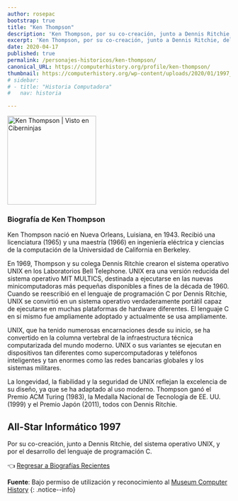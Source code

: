 ```yaml
---
author: rosepac
bootstrap: true
title: "Ken Thompson"
description: 'Ken Thompson, por su co-creación, junto a Dennis Ritchie, del sistema operativo UNIX, y por el desarrollo del lenguaje de programación C.'
excerpt: 'Ken Thompson, por su co-creación, junto a Dennis Ritchie, del sistema operativo UNIX, y por el desarrollo del lenguaje de programación C.'
date: 2020-04-17
published: true
permalink: /personajes-historicos/ken-thompson/
canonical_URL: https://computerhistory.org/profile/ken-thompson/
thumbnail: https://computerhistory.org/wp-content/uploads/2020/01/1997_ken_thompson-e1580707711292.jpg
# sidebar:
# - title: "Historia Computadora"
#   nav: historia

---
```


<img src="https://computerhistory.org/wp-content/uploads/2020/01/1997_ken_thompson-e1580707711292.jpg" width="200px" high="250px" alt="Ken Thompson | Visto en Ciberninjas" title="Ken Thompson | Visto en Ciberninjas" />

### **Biografía de Ken Thompson**

Ken Thompson nació en Nueva Orleans, Luisiana, en 1943. Recibió una licenciatura (1965) y una maestría (1966) en ingeniería eléctrica y ciencias de la computación de la Universidad de California en Berkeley.

En 1969, Thompson y su colega Dennis Ritchie crearon el sistema operativo UNIX en los Laboratorios Bell Telephone. UNIX era una versión reducida del sistema operativo MIT MULTICS, destinada a ejecutarse en las nuevas minicomputadoras más pequeñas disponibles a fines de la década de 1960. Cuando se reescribió en el lenguaje de programación C por Dennis Ritchie, UNIX se convirtió en un sistema operativo verdaderamente portátil capaz de ejecutarse en muchas plataformas de hardware diferentes. El lenguaje C en sí mismo fue ampliamente adoptado y actualmente se usa ampliamente.

UNIX, que ha tenido numerosas encarnaciones desde su inicio, se ha convertido en la columna vertebral de la infraestructura técnica computarizada del mundo moderno. UNIX o sus variantes se ejecutan en dispositivos tan diferentes como supercomputadoras y teléfonos inteligentes y tan enormes como las redes bancarias globales y los sistemas militares.

La longevidad, la fiabilidad y la seguridad de UNIX reflejan la excelencia de su diseño, ya que se ha adaptado al uso moderno. Thompson ganó el Premio ACM Turing (1983), la Medalla Nacional de Tecnología de EE. UU. (1999) y el Premio Japón (2011), todos con Dennis Ritchie.

## All-Star Informático 1997

Por su co-creación, junto a Dennis Ritchie, del sistema operativo UNIX, y por el desarrollo del lenguaje de programación C.

👈 [Regresar a Biografías Recientes](/personajes-historicos/#-biografías-agregadas-más-recientes-)

**Fuente**: Bajo permiso de utilización y reconocimiento al [Museum Computer History](https://www.computerhistory.org/ "Página web el Museo de la Historia de las Computadoras") 
{: .notice--info}